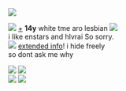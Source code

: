 <img src="https://cdn.discordapp.com/attachments/1021493695759003668/1109739104171724860/IMG_7617.gif">
 
![](https://wilardo.crd.co/assets/images/gallery27/2cecaabb_original.png?v=3a39217c) [+](https://en.pronouns.page/@tebo) **14y** white tme aro lesbian ![](https://mikejima.crd.co/assets/images/shadow/52ec774c_original.gif?v=16e7e82c)  
i like enstars and hlvrai So sorry.  
![](https://mikejima.crd.co/assets/images/shadow/485b8fb5_original.gif?v=16e7e82c) [extended info](https://tebrim.carrd.co/)! i hide freely  
so dont ask me why  

![](https://wilardo.crd.co/assets/images/gallery09/48de10c8_original.gif?v=3a39217c) ![](https://wilardo.crd.co/assets/images/gallery12/8c6124d0_original.gif?v=3a39217c)  
![](https://wilardo.crd.co/assets/images/gallery01/0fdf6f44_original.gif?v=3a39217c) ![](https://wilardo.crd.co/assets/images/gallery25/ac56e3a3_original.gif?v=7ff558b6)
